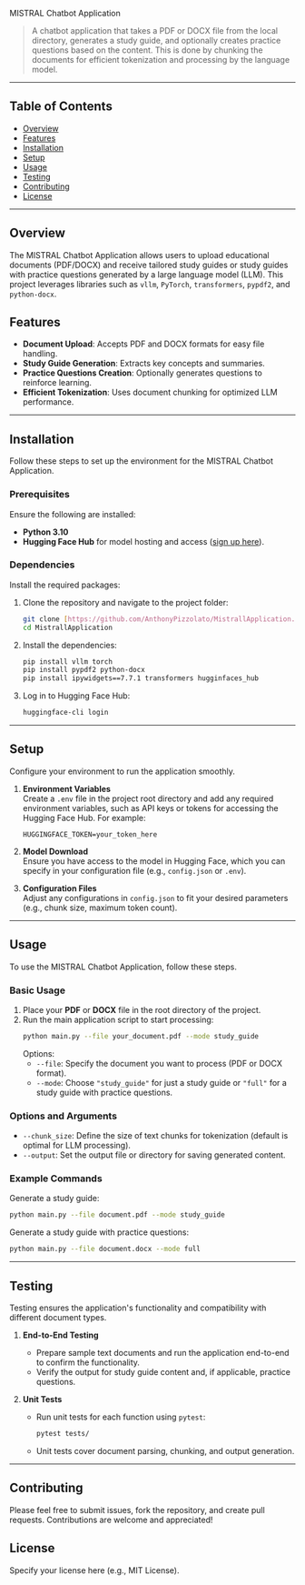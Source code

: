  MISTRAL Chatbot Application

> A chatbot application that takes a PDF or DOCX file from the local directory, generates a study guide, and optionally creates practice questions based on the content. This is done by chunking the documents for efficient tokenization and processing by the language model.

---

## Table of Contents
- [Overview](#overview)
- [Features](#features)
- [Installation](#installation)
- [Setup](#setup)
- [Usage](#usage)
- [Testing](#testing)
- [Contributing](#contributing)
- [License](#license)

---

## Overview
The MISTRAL Chatbot Application allows users to upload educational documents (PDF/DOCX) and receive tailored study guides or study guides with practice questions generated by a large language model (LLM). This project leverages libraries such as `vllm`, `PyTorch`, `transformers`, `pypdf2`, and `python-docx`.

## Features
- **Document Upload**: Accepts PDF and DOCX formats for easy file handling.
- **Study Guide Generation**: Extracts key concepts and summaries.
- **Practice Questions Creation**: Optionally generates questions to reinforce learning.
- **Efficient Tokenization**: Uses document chunking for optimized LLM performance.

---

## Installation
Follow these steps to set up the environment for the MISTRAL Chatbot Application.


### Prerequisites
Ensure the following are installed:
- **Python 3.10**
- **Hugging Face Hub** for model hosting and access ([sign up here](https://huggingface.co/)).

### Dependencies
Install the required packages:
1. Clone the repository and navigate to the project folder:
   ```bash
   git clone [https://github.com/AnthonyPizzolato/MistrallApplication.git](https://github.com/AnthonyPizzolato/MistrallApplication.git)
   cd MistrallApplication
   ```

2. Install the dependencies:
   ```bash
   pip install vllm torch
   pip install pypdf2 python-docx
   pip install ipywidgets==7.7.1 transformers hugginfaces_hub
   ```

3. Log in to Hugging Face Hub:
   ```bash
   huggingface-cli login
   ```

---

## Setup
Configure your environment to run the application smoothly.

1. **Environment Variables**  
   Create a `.env` file in the project root directory and add any required environment variables, such as API keys or tokens for accessing the Hugging Face Hub. For example:
   ```plaintext
   HUGGINGFACE_TOKEN=your_token_here
   ```

2. **Model Download**  
   Ensure you have access to the model in Hugging Face, which you can specify in your configuration file (e.g., `config.json` or `.env`).

3. **Configuration Files**  
   Adjust any configurations in `config.json` to fit your desired parameters (e.g., chunk size, maximum token count).

---

## Usage
To use the MISTRAL Chatbot Application, follow these steps.

### Basic Usage
1. Place your **PDF** or **DOCX** file in the root directory of the project.
2. Run the main application script to start processing:
   ```bash
   python main.py --file your_document.pdf --mode study_guide
   ```
   Options:
   - `--file`: Specify the document you want to process (PDF or DOCX format).
   - `--mode`: Choose `"study_guide"` for just a study guide or `"full"` for a study guide with practice questions.

### Options and Arguments
- `--chunk_size`: Define the size of text chunks for tokenization (default is optimal for LLM processing).
- `--output`: Set the output file or directory for saving generated content.

### Example Commands
Generate a study guide:
```bash
python main.py --file document.pdf --mode study_guide
```

Generate a study guide with practice questions:
```bash
python main.py --file document.docx --mode full
```

---

## Testing
Testing ensures the application's functionality and compatibility with different document types.

1. **End-to-End Testing**  
   - Prepare sample text documents and run the application end-to-end to confirm the functionality.
   - Verify the output for study guide content and, if applicable, practice questions.

2. **Unit Tests**  
   - Run unit tests for each function using `pytest`:
     ```bash
     pytest tests/
     ```
   - Unit tests cover document parsing, chunking, and output generation.

---

## Contributing
Please feel free to submit issues, fork the repository, and create pull requests. Contributions are welcome and appreciated!

## License
Specify your license here (e.g., MIT License).
